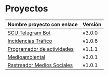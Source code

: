 # Proyectos

| Nombre proyecto con enlace                                                         | Versión |
|------------------------------------------------------------------------------------|---------|
| [SCU Telegram Bot](https://github.com/Test-Driven-Robins/scu-telegram-bot)         | v3.0.0  |
| [Incidencias Tráfico](https://github.com/RakutenTeam/IncidenciasTrafico)           | v1.0.6  |
| [Programador de actividades](https://github.com/TaskingWorld/QAProject)            | v1.1.1  |
| [Medioambiental](https://github.com/medioambiental-tdd/medioambiental)             | v3.0.1  |
| [Rastreador Medios Sociales](https://github.com/Rastreador-medios-sociales/Scanner)| v1.0.1  |

